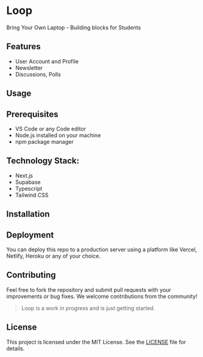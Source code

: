 # Loop
Bring Your Own Laptop - Building blocks for Students

## Features
- User Account and Profile
- Newsletter 
- Discussions, Polls 

## Usage


## Prerequisites

- VS Code or any Code editor
- Node.js installed on your machine
- npm package manager

## Technology Stack:

- Next.js
- Supabase
- Typescript
- Tailwind CSS

## Installation

## Deployment

You can deploy this repo to a production server using a platform like Vercel, Netlify, Heroku or any of your choice.

## Contributing

Feel free to fork the repository and submit pull requests with your improvements or bug fixes. We welcome contributions from the community! 
> Loop is a work in progress and is just getting started.

## License

This project is licensed under the MIT License.  See the [LICENSE](LICENSE) file for details.